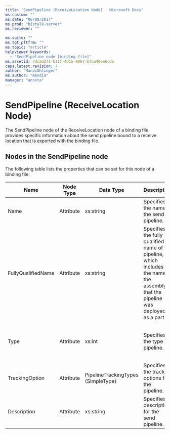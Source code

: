 ```yaml
---
title: "SendPipeline (ReceiveLocation Node) | Microsoft Docs"
ms.custom: ""
ms.date: "06/08/2017"
ms.prod: "biztalk-server"
ms.reviewer: ""

ms.suite: ""
ms.tgt_pltfrm: ""
ms.topic: "article"
helpviewer_keywords: 
  - "SendPipeline node [binding file]"
ms.assetid: 7dcad2f1-b11f-4015-9067-b7ba40ee6cda
caps.latest.revision: 7
author: "MandiOhlinger"
ms.author: "mandia"
manager: "anneta"
---
```

# SendPipeline (ReceiveLocation Node)
The SendPipeline node of the ReceiveLocation node of a binding file provides specific information about the send pipeline bound to a receive location that is exported with the binding file.  

## Nodes in the SendPipeline node  
 The following table lists the properties that can be set for this node of a binding file:  


| <strong>Name</strong> | <strong>Node Type</strong> |     <strong>Data Type</strong>     |                                                      <strong>Description</strong>                                                       | <strong>Restrictions</strong> |                                                                                                     <strong>Comments</strong>                                                                                                      |
|-----------------------|----------------------------|------------------------------------|-----------------------------------------------------------------------------------------------------------------------------------------|-------------------------------|------------------------------------------------------------------------------------------------------------------------------------------------------------------------------------------------------------------------------------|
|         Name          |         Attribute          |             xs:string              |                                                Specifies the name of the send pipeline.                                                 |         Not required          |                                                                                                        Default value: empty                                                                                                        |
|  FullyQualifiedName   |         Attribute          |             xs:string              | Specifies the fully qualified name of the pipeline, which includes the name of the assembly that the pipeline was deployed as a part of |         Not required          |                                                                                                        Default value: empty                                                                                                        |
|         Type          |         Attribute          |               xs:int               |                                                     Specifies the type of pipeline.                                                     |           Required            |    Default value: none<br /><br /> Possible values are documented in the<br /><br /> [Microsoft.BizTalk.ExplorerOM.PipelineType](http://msdn.microsoft.com/library/microsoft.biztalk.explorerom.pipelinetype.aspx) enumeration.    |
|    TrackingOption     |         Attribute          | PipelineTrackingTypes (SimpleType) |                                            Specifies the tracking options for the pipeline.                                             |           Required            | Default value: none<br /><br /> Possible values are documented in the [Microsoft.BizTalk.ExplorerOM.PipelineTrackingTypes](http://msdn.microsoft.com/library/microsoft.biztalk.explorerom.pipelinetrackingtypes.aspx) enumeration. |
|      Description      |         Attribute          |             xs:string              |                                             Specifies a description for the send pipeline.                                              |         Not required          |                                                                                                        Default value: empty                                                                                                        |

